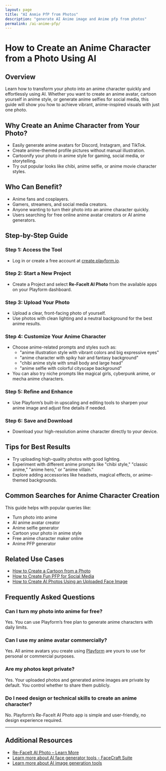 ```yaml
---
layout: page
title: "AI Anmie PfP from Photos"
description: "generate AI Anime image and Anime pfp from photos"
permalink: /ai-anime-pfp/
---
```

# How to Create an Anime Character from a Photo Using AI

## Overview

Learn how to transform your photo into an anime character quickly and effortlessly using AI. Whether you want to create an anime avatar, cartoon yourself in anime style, or generate anime selfies for social media, this guide will show you how to achieve vibrant, anime-inspired visuals with just one photo.

## Why Create an Anime Character from Your Photo?

- Easily generate anime avatars for Discord, Instagram, and TikTok.
- Create anime-themed profile pictures without manual illustration.
- Cartoonify your photo in anime style for gaming, social media, or storytelling.
- Try out popular looks like chibi, anime selfie, or anime movie character styles.

## Who Can Benefit?

- Anime fans and cosplayers.
- Gamers, streamers, and social media creators.
- Anyone wanting to turn their photo into an anime character quickly.
- Users searching for free online anime avatar creators or AI anime generators.

## Step-by-Step Guide

### Step 1: Access the Tool
- Log in or create a free account at [create.playform.io](https://create.playform.io).

### Step 2: Start a New Project
- Create a Project and select **Re-FaceIt AI Photo** from the available apps on your Playform dashboard.

### Step 3: Upload Your Photo
- Upload a clear, front-facing photo of yourself.
- Use photos with clean lighting and a neutral background for the best anime results.

### Step 4: Customize Your Anime Character
- Choose anime-related prompts and styles such as:
  - "anime illustration style with vibrant colors and big expressive eyes"
  - "anime character with spiky hair and fantasy background"
  - "chibi anime style with small body and large head"
  - "anime selfie with colorful cityscape background"
- You can also try niche prompts like magical girls, cyberpunk anime, or mecha anime characters.

### Step 5: Refine and Enhance
- Use Playform’s built-in upscaling and editing tools to sharpen your anime image and adjust fine details if needed.

### Step 6: Save and Download
- Download your high-resolution anime character directly to your device.

## Tips for Best Results

- Try uploading high-quality photos with good lighting.
- Experiment with different anime prompts like "chibi style," "classic anime," "anime hero," or "anime villain."
- Explore adding accessories like headsets, magical effects, or anime-themed backgrounds.

## Common Searches for Anime Character Creation

This guide helps with popular queries like:
- Turn photo into anime
- AI anime avatar creator
- Anime selfie generator
- Cartoon your photo in anime style
- Free anime character maker online
- Anime PFP generator

## Related Use Cases

- [How to Create a Cartoon from a Photo](./cartoon-from-photo.md)
- [How to Create Fun PFP for Social Media](./fun-pfp.md)
- [How to Create AI Photos Using an Uploaded Face Image](./ai-photos.md)

## Frequently Asked Questions

### Can I turn my photo into anime for free?
Yes. You can use Playform’s free plan to generate anime characters with daily limits.

### Can I use my anime avatar commercially?
Yes. All anime avatars you create using [Playform](https://www.playform.io/ai-photo-generator) are yours to use for personal or commercial purposes.

### Are my photos kept private?
Yes. Your uploaded photos and generated anime images are private by default. You control whether to share them publicly.

### Do I need design or technical skills to create an anime character?
No. Playform’s Re-FaceIt AI Photo app is simple and user-friendly, no design experience required.

---

## Additional Resources

- [Re-FaceIt AI Photo – Learn More](https://www.playform.io/ai-photo-generator)
- [Learn more about AI face generator tools  - FaceCraft Suite](https://create.playform.io/face-craft)
- [Learn more about AI image generation tools](https://create.playform.io/ai-image-generators)
